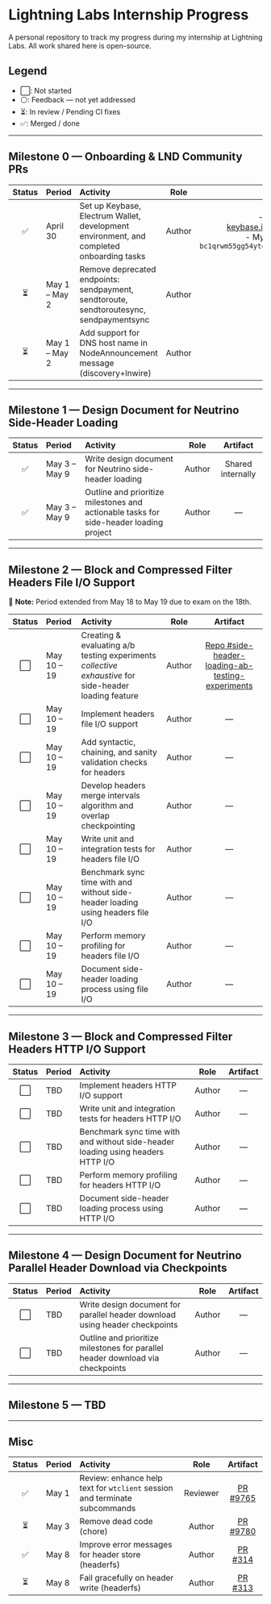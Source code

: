 # Lightning Labs Internship Progress

A personal repository to track my progress during my internship at Lightning Labs. All work shared here is open-source.

## Legend

- ⬜: Not started
- ⚪: Feedback — not yet addressed
- ⏳: In review / Pending CI fixes
- ✅: Merged / done

---

## Milestone 0 — Onboarding & LND Community PRs

| Status | Period           | Activity                                                                                      | Role   | Artifact                                                                                                                                                                              |
|:------:|:----------------|:----------------------------------------------------------------------------------------------|:------:|:--------------------------------------------------------------------------------------------------------------------------------------------------------------------------------------:|
| ✅     | April 30        | Set up Keybase, Electrum Wallet, development environment, and completed onboarding tasks       | Author | - My Keybase: [keybase.io/mohamed_awnallah](https://keybase.io/mohamed_awnallah)<br>- My Bitcoin address: `bc1qrwm55gg54ytcuh5qhgz0u2dx4mp925uqdsn975`                                |
| ⏳     | May 1 – May 2   | Remove deprecated endpoints: sendpayment, sendtoroute, sendtoroutesync, sendpaymentsync        | Author | [PR #8348](https://github.com/lightningnetwork/lnd/pull/8348)                                                                                                                         |
| ⏳     | May 1 – May 2   | Add support for DNS host name in NodeAnnouncement message (discovery+lnwire)                  | Author | [PR #9455](https://github.com/lightningnetwork/lnd/pull/9455)                                                                                                                         |

---

## Milestone 1 — Design Document for Neutrino Side-Header Loading

| Status | Period         | Activity                                                                                                 | Role   | Artifact             |
|:------:|:--------------|:---------------------------------------------------------------------------------------------------------|:------:|:--------------------:|
| ✅     | May 3 – May 9 | Write design document for Neutrino side-header loading                                                   | Author | Shared internally    |
| ✅     | May 3 – May 9 | Outline and prioritize milestones and actionable tasks for side-header loading project                    | Author | —                    |

---

## Milestone 2 — Block and Compressed Filter Headers File I/O Support

📌 **Note:** Period extended from May 18 to May 19 due to exam on the 18th.

| Status | Period         | Activity                                                                                       | Role   | Artifact |
|:------:|:--------------|:-----------------------------------------------------------------------------------------------|:------:|:--------:|
| ⬜     | May 10 – 19    | Creating & evaluating a/b testing experiments _collective exhaustive_ for side-header loading feature| Author | [Repo #side-header-loading-ab-testing-experiments](https://github.com/mohamedawnallah/side-header-loading-ab-testing-experiments)        |
| ⬜     | May 10 – 19    | Implement headers file I/O support                                                            | Author | —        |
| ⬜     | May 10 – 19    | Add syntactic, chaining, and sanity validation checks for headers                             | Author | —        |
| ⬜     | May 10 – 19    | Develop headers merge intervals algorithm and overlap checkpointing                           | Author | —        |
| ⬜     | May 10 – 19    | Write unit and integration tests for headers file I/O                                         | Author | —        |
| ⬜     | May 10 – 19    | Benchmark sync time with and without side-header loading using headers file I/O               | Author | —        |
| ⬜     | May 10 – 19    | Perform memory profiling for headers file I/O                                                 | Author | —        |
| ⬜     | May 10 – 19    | Document side-header loading process using file I/O                                           | Author | —        |

---

## Milestone 3 — Block and Compressed Filter Headers HTTP I/O Support

| Status | Period | Activity                                                               | Role   | Artifact |
|:------:|:------|:-----------------------------------------------------------------------|:------:|:--------:|
| ⬜     | TBD   | Implement headers HTTP I/O support                                               | Author | —        |
| ⬜     | TBD   | Write unit and integration tests for headers HTTP I/O                            | Author | —        |
| ⬜     | TBD   | Benchmark sync time with and without side-header loading using headers HTTP I/O  | Author | —        |
| ⬜     | TBD   | Perform memory profiling for headers HTTP I/O                                    | Author | —        |
| ⬜     | TBD   | Document side-header loading process using HTTP I/O                              | Author | —        |

---

## Milestone 4 — Design Document for Neutrino Parallel Header Download via Checkpoints

| Status | Period | Activity                                                                                      | Role   | Artifact |
|:------:|:------|:----------------------------------------------------------------------------------------------|:------:|:--------:|
| ⬜     | TBD   | Write design document for parallel header download using header checkpoints                    | Author | —        |
| ⬜     | TBD   | Outline and prioritize milestones for parallel header download via checkpoints                 | Author | —        |

---

## Milestone 5 — TBD

---

## Misc

| Status | Period       | Activity                                                                     | Role     | Artifact                                                            |
|:------:|:------------|:-----------------------------------------------------------------------------|:--------:|:--------------------------------------------------------------------:|
| ✅     | May 1        | Review: enhance help text for `wtclient` session and terminate subcommands   | Reviewer | [PR #9765](https://github.com/lightningnetwork/lnd/pull/9765)       |
| ⏳     | May 3        | Remove dead code (chore)                                                     | Author   | [PR #9780](https://github.com/lightningnetwork/lnd/pull/9780)        |
| ✅     | May 8        | Improve error messages for header store (headerfs)                           | Author   | [PR #314](https://github.com/lightninglabs/neutrino/pull/314)        |
| ⏳     | May 8        | Fail gracefully on header write (headerfs)                                   | Author   | [PR #313](https://github.com/lightninglabs/neutrino/pull/313)        |
